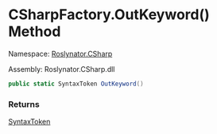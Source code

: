 # CSharpFactory\.OutKeyword\(\) Method

Namespace: [Roslynator.CSharp](../../README.md)

Assembly: Roslynator\.CSharp\.dll

```csharp
public static SyntaxToken OutKeyword()
```

### Returns

[SyntaxToken](https://docs.microsoft.com/en-us/dotnet/api/microsoft.codeanalysis.syntaxtoken)

